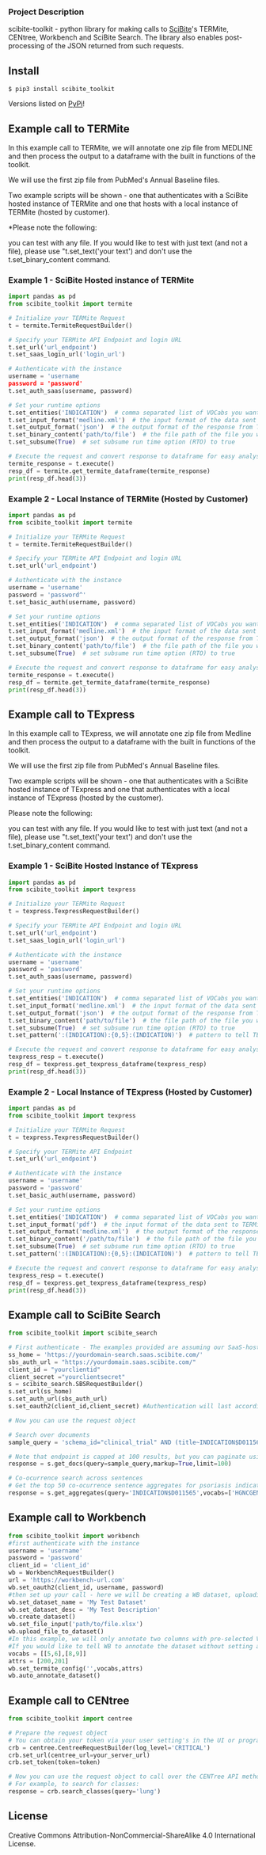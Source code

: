 ### Project Description

scibite-toolkit - python library for making calls to [SciBite](https://www.scibite.com/)'s TERMite, CENtree, Workbench and SciBite Search.
The library also enables post-processing of the JSON returned from such requests.

## Install

```
$ pip3 install scibite_toolkit
```
Versions listed on [PyPi](https://pypi.org/project/scibite-toolkit/)!

## Example call to TERMite
In this example call to TERMite, we will annotate one zip file from MEDLINE and then process the output to a dataframe with the built in functions of the toolkit.



We will use the first zip file from PubMed's Annual Baseline files.



Two example scripts will be shown - one that authenticates with a SciBite hosted instance of TERMite and one that hosts with a local instance of TERMite (hosted by customer).



*Please note the following:

 you can test with any file. 
If you would like to test with just text (and not a file), please use "t.set_text('your text') and don't use the t.set_binary_content command.

### Example 1 - SciBite Hosted instance of TERMite
```python
import pandas as pd
from scibite_toolkit import termite

# Initialize your TERMite Request
t = termite.TermiteRequestBuilder()

# Specify your TERMite API Endpoint and login URL
t.set_url('url_endpoint')
t.set_saas_login_url('login_url')

# Authenticate with the instance
username = 'username
password = 'password'
t.set_auth_saas(username, password)

# Set your runtime options
t.set_entities('INDICATION')  # comma separated list of VOCabs you want to run over your data
t.set_input_format('medline.xml')  # the input format of the data sent to TERMite
t.set_output_format('json')  # the output format of the response from TERMite
t.set_binary_content('path/to/file')  # the file path of the file you want to annotate
t.set_subsume(True)  # set subsume run time option (RTO) to true

# Execute the request and convert response to dataframe for easy analysis
termite_response = t.execute()
resp_df = termite.get_termite_dataframe(termite_response)
print(resp_df.head(3))
```
### Example 2 - Local Instance of TERMite (Hosted by Customer)

```python
import pandas as pd
from scibite_toolkit import termite

# Initialize your TERMite Request
t = termite.TermiteRequestBuilder()

# Specify your TERMite API Endpoint and login URL
t.set_url('url_endpoint')

# Authenticate with the instance
username = 'username'
password = 'password^'
t.set_basic_auth(username, password)

# Set your runtime options
t.set_entities('INDICATION')  # comma separated list of VOCabs you want to run over your data
t.set_input_format('medline.xml')  # the input format of the data sent to TERMite
t.set_output_format('json')  # the output format of the response from TERMite
t.set_binary_content('path/to/file')  # the file path of the file you want to annotate
t.set_subsume(True)  # set subsume run time option (RTO) to true

# Execute the request and convert response to dataframe for easy analysis
termite_response = t.execute()
resp_df = termite.get_termite_dataframe(termite_response)
print(resp_df.head(3))
```
## Example call to TExpress
In this example call to TExpress, we will annotate one zip file from Medline and then process the output to a dataframe with the built in functions of the toolkit.



We will use the first zip file from PubMed's Annual Baseline files.



Two example scripts will be shown - one that authenticates with a SciBite hosted instance of TExpress and one that authenticates with a local instance of TExpress (hosted by the customer).



Please note the following:

 you can test with any file. 
If you would like to test with just text (and not a file), please use "t.set_text('your text') and don't use the t.set_binary_content command.

### Example 1 - SciBite Hosted Instance of TExpress
```python
import pandas as pd
from scibite_toolkit import texpress

# Initialize your TERMite Request
t = texpress.TexpressRequestBuilder()

# Specify your TERMite API Endpoint and login URL
t.set_url('url_endpoint')
t.set_saas_login_url('login_url')

# Authenticate with the instance
username = 'username'
password = 'password'
t.set_auth_saas(username, password)

# Set your runtime options
t.set_entities('INDICATION')  # comma separated list of VOCabs you want to run over your data
t.set_input_format('medline.xml')  # the input format of the data sent to TERMite
t.set_output_format('json')  # the output format of the response from TERMite
t.set_binary_content('path/to/file')  # the file path of the file you want to annotate
t.set_subsume(True)  # set subsume run time option (RTO) to true
t.set_pattern(':(INDICATION):{0,5}:(INDICATION)')  # pattern to tell TExpress what to look for within data

# Execute the request and convert response to dataframe for easy analysis
texpress_resp = t.execute()
resp_df = texpress.get_texpress_dataframe(texpress_resp)
print(resp_df.head(3))
```
### Example 2 - Local Instance of TExpress (Hosted by Customer)
```python
import pandas as pd
from scibite_toolkit import texpress

# Initialize your TERMite Request
t = texpress.TexpressRequestBuilder()

# Specify your TERMite API Endpoint
t.set_url('url_endpoint')

# Authenticate with the instance
username = 'username'
password = 'password'
t.set_basic_auth(username, password)

# Set your runtime options
t.set_entities('INDICATION')  # comma separated list of VOCabs you want to run over your data
t.set_input_format('pdf')  # the input format of the data sent to TERMite
t.set_output_format('medline.xml')  # the output format of the response from TERMite
t.set_binary_content('/path/to/file')  # the file path of the file you want to annotate
t.set_subsume(True)  # set subsume run time option (RTO) to true
t.set_pattern(':(INDICATION):{0,5}:(INDICATION)')  # pattern to tell TExpress what to look for within data

# Execute the request and convert response to dataframe for easy analysis
texpress_resp = t.execute()
resp_df = texpress.get_texpress_dataframe(texpress_resp)
print(resp_df.head(3))
```
## Example call to SciBite Search

```python
from scibite_toolkit import scibite_search

# First authenticate - The examples provided are assuming our SaaS-hosted instances, adapt accordingly
ss_home = 'https://yourdomain-search.saas.scibite.com/'
sbs_auth_url = "https://yourdomain.saas.scibite.com/"
client_id = "yourclientid"
client_secret ="yourclientsecret"
s = scibite_search.SBSRequestBuilder()
s.set_url(ss_home)
s.set_auth_url(sbs_auth_url)
s.set_oauth2(client_id,client_secret) #Authentication will last according to what was was set up when generating the client

# Now you can use the request object

# Search over documents
sample_query = 'schema_id="clinical_trial" AND (title~INDICATION$D011565 AND DRUG$*)'

# Note that endpoint is capped at 100 results, but you can paginate using the offset parameter
response = s.get_docs(query=sample_query,markup=True,limit=100)

# Co-ocurrence search across sentences
# Get the top 50 co-ocurrence sentence aggregates for psoriasis indication and any gene
response = s.get_aggregates(query='INDICATION$D011565',vocabs=['HGNCGENE'],limit=50)

```
## Example call to Workbench

```python
from scibite_toolkit import workbench
#first authenticate with the instance
username = 'username'
password = 'password'
client_id = 'client_id'
wb = WorkbenchRequestBuilder()
url = 'https://workbench-url.com'
wb.set_oauth2(client_id, username, password)
#then set up your call - here we will be creating a WB dataset, uploading a file to it and annotating it
wb.set_dataset_name = 'My Test Dataset'
wb.set_dataset_desc = 'My Test Description'
wb.create_dataset()
wb.set_file_input('path/to/file.xlsx')
wb.upload_file_to_dataset()
#In this example, we will only annotate two columns with pre-selected VOCabs.
#If you would like to tell WB to annotate the dataset without setting a termite config, just call auto_annotate_dataset
vocabs = [[5,6],[8,9]]
attrs = [200,201]
wb.set_termite_config('',vocabs,attrs)
wb.auto_annotate_dataset()
```

## Example call to CENtree

```python
from scibite_toolkit import centree

# Prepare the request object
# You can obtain your token via your user setting's in the UI or programatically
crb = centree.CentreeRequestBuilder(log_level='CRITICAL')
crb.set_url(centree_url=your_server_url)
crb.set_token(token=token)

# Now you can use the request object to call over the CENTree API methods
# For example, to search for classes:
response = crb.search_classes(query='lung')
```

## License 

Creative Commons Attribution-NonCommercial-ShareAlike 4.0 International License.
